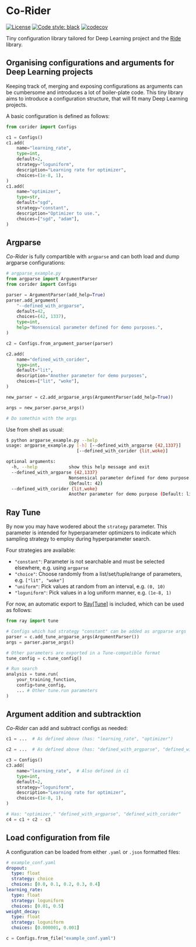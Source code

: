 # Co-Rider
[![License](https://img.shields.io/badge/License-Apache%202.0-blue.svg)](https://opensource.org/licenses/Apache-2.0)
[![Code style: black](https://img.shields.io/badge/code%20style-black-000000.svg)](https://github.com/psf/black)
[![codecov](https://codecov.io/gh/LukasHedegaard/co-rider/branch/master/graph/badge.svg)](https://codecov.io/gh/LukasHedegaard/co-rider)

Tiny configuration library tailored for Deep Learning project and the [Ride](https://github.com/LukasHedegaard/ride) library. 

## Organising configurations and arguments for Deep Learning projects
Keeping track of, merging and exposing configurations as arguments can be cumbersome and introduces a lot of boiler-plate code.
This tiny library aims to introduce a configuration structure, that will fit many Deep Learning projects.

A basic configuration is defined as follows:
```python
from corider import Configs

c1 = Configs()
c1.add(
    name="learning_rate",
    type=int,
    default=2,
    strategy="loguniform",
    description="Learning rate for optimizer",
    choices=(1e-8, 1),
)
c1.add(
    name="optimizer",
    type=str,
    default="sgd",
    strategy="constant",
    description="Optimizer to use.",
    choices=["sgd", "adam"],
)
```

## Argparse
_Co-Rider_ is fully compartible with `argparse` and can both load and dump argparse configurations:
```python
# argparse_example.py
from argparse import ArgumentParser
from corider import Configs

parser = ArgumentParser(add_help=True)
parser.add_argument(
    "--defined_with_argparse",
    default=42,
    choices=(42, 1337),
    type=int,
    help="Nonsensical parameter defined for demo purposes.",
)

c2 = Configs.from_argument_parser(parser)

c2.add(
    name="defined_with_corider",
    type=int,
    default="lit",
    description="Another parameter for demo purposes",
    choices=["lit", "woke"],
)

new_parser = c2.add_argparse_args(ArgumentParser(add_help=True))

args = new_parser.parse_args()

# Do somethin with the args
```

Use from shell as usual:
```bash
$ python argparse_example.py --help
usage: argparse_example.py [-h] [--defined_with_argparse {42,1337}]
                           [--defined_with_corider {lit,woke}]

optional arguments:
  -h, --help            show this help message and exit
  --defined_with_argparse {42,1337}
                        Nonsensical parameter defined for demo purpose.
                        (Default: 42)
  --defined_with_corider {lit,woke}
                        Another parameter for demo purpose (Default: lit)
```

## Ray Tune
By now you may have wodered about the `strategy` parameter. 
This parameter is intended for hyperparameter optimizers to indicate which sampling strategy to employ during hyperparameter search. 

Four strategies are available:
- `"constant"`: Parameter is not searchable and must be selected elsewhere, e.g. using `argparse`
- `"choice"`: Choose randomly from a list/set/tuple/range of parameters, e.g. `["lit", "woke"]`
- `"uniform"`: Pick values at random from an interval, e.g. `(0, 10)`
- `"loguniform"`: Pick values in a log uniform manner, e.g. `(1e-8, 1)`


For now, an automatic export to [Ray[Tune]](https://github.com/ray-project/ray) is included, which can be used as follows:
```python
from ray import tune

# Configs which had strategy "constant" can be added as argparse args
parser = c.add_tune_argparse_args(ArgumentParser())
args = parser.parse_args()

# Other parameters are exported in a Tune-compatible format
tune_config = c.tune_config()

# Run search
analysis = tune.run(
    your_training_function,
    config=tune_config,
    ... # Other tune.run parameters
)
```


## Argument addition and subtracktion
_Co-Rider_ can add and subtract configs as needed:
```python
c1 = ...  # As defined above (has: "learning_rate", "optimizer")

c2 = ...  # As defined above (has: "defined_with_argparse", "defined_with_corider")

c3 = Configs()
c3.add(
    name="learning_rate",  # Also defined in c1
    type=int,
    default=2,
    strategy="loguniform",
    description="Learning rate for optimizer",
    choices=(1e-8, 1),
)

# Has: "optimizer," "defined_with_argparse", "defined_with_corider"
c4 = c1 + c2 - c3  
```

## Load configuration from file
A configuration can be loaded from either `.yaml` or `.json` formatted files:
```yaml
# example_conf.yaml
dropout:
  type: float
  strategy: choice
  choices: [0.0, 0.1, 0.2, 0.3, 0.4]
learning_rate:
  type: float
  strategy: loguniform
  choices: [0.01, 0.5]
weight_decay:
  type: float
  strategy: loguniform
  choices: [0.000001, 0.001]
```

```python
c = Configs.from_file("example_conf.yaml")
```

